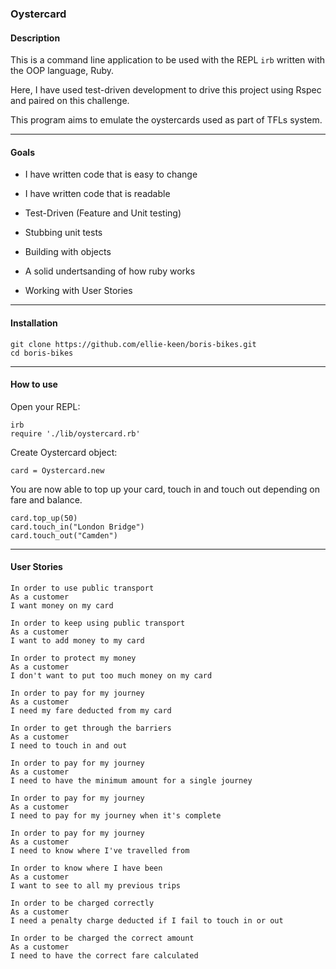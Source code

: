 ### Oystercard

#### Description

This is a command line application to be used with the REPL `irb` written with the OOP language, Ruby. 

Here, I have used test-driven development to drive this project using Rspec and paired on this challenge. 

This program aims to emulate the oystercards used as part of TFLs system.

------

#### Goals

- I have written code that is easy to change

- I have written code that is readable

- Test-Driven (Feature and Unit testing)

- Stubbing unit tests

- Building with objects

- A solid undertsanding of how ruby works

- Working with User Stories

  

------

#### Installation

```
git clone https://github.com/ellie-keen/boris-bikes.git
cd boris-bikes
```

------

#### How to use

Open your REPL:

```
irb
require './lib/oystercard.rb'
```

Create Oystercard object:

```
card = Oystercard.new
```

You are now able to top up your card, touch in and touch out depending on fare and balance.

```
card.top_up(50)
card.touch_in("London Bridge")
card.touch_out("Camden")
```

---

#### User Stories

```
In order to use public transport
As a customer
I want money on my card

In order to keep using public transport
As a customer
I want to add money to my card

In order to protect my money
As a customer
I don't want to put too much money on my card

In order to pay for my journey
As a customer
I need my fare deducted from my card

In order to get through the barriers
As a customer
I need to touch in and out

In order to pay for my journey
As a customer
I need to have the minimum amount for a single journey

In order to pay for my journey
As a customer
I need to pay for my journey when it's complete

In order to pay for my journey
As a customer
I need to know where I've travelled from

In order to know where I have been
As a customer
I want to see to all my previous trips

In order to be charged correctly
As a customer
I need a penalty charge deducted if I fail to touch in or out

In order to be charged the correct amount
As a customer
I need to have the correct fare calculated
```






